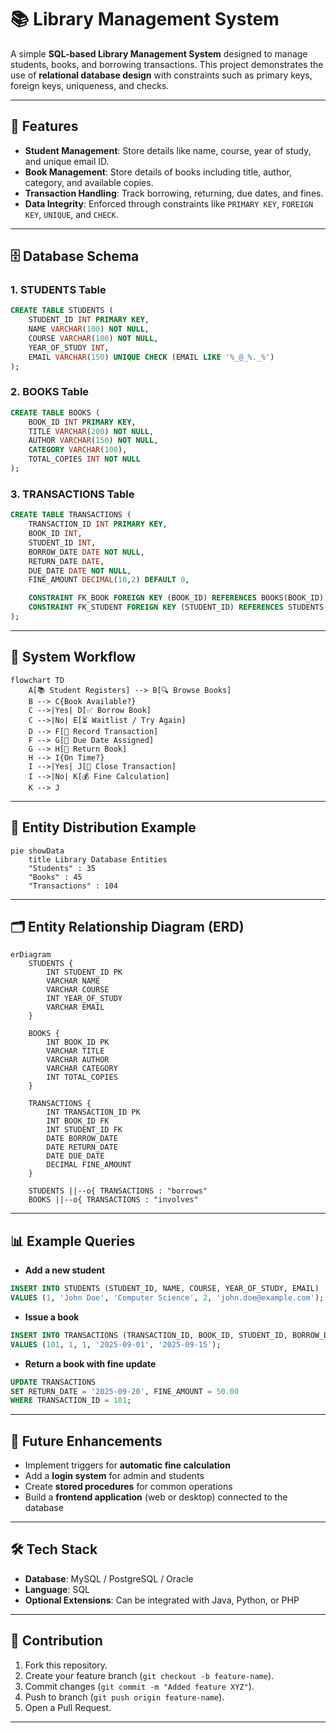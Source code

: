 # 📚 Library Management System

A simple **SQL-based Library Management System** designed to manage students, books, and borrowing transactions. This project demonstrates the use of **relational database design** with constraints such as primary keys, foreign keys, uniqueness, and checks.

---

## 🚀 Features

* **Student Management**: Store details like name, course, year of study, and unique email ID.
* **Book Management**: Store details of books including title, author, category, and available copies.
* **Transaction Handling**: Track borrowing, returning, due dates, and fines.
* **Data Integrity**: Enforced through constraints like `PRIMARY KEY`, `FOREIGN KEY`, `UNIQUE`, and `CHECK`.

---

## 🗄️ Database Schema

### **1. STUDENTS Table**

```sql
CREATE TABLE STUDENTS (
    STUDENT_ID INT PRIMARY KEY,
    NAME VARCHAR(100) NOT NULL,
    COURSE VARCHAR(100) NOT NULL,
    YEAR_OF_STUDY INT,
    EMAIL VARCHAR(150) UNIQUE CHECK (EMAIL LIKE '%_@_%._%')
);
```

### **2. BOOKS Table**

```sql
CREATE TABLE BOOKS (
    BOOK_ID INT PRIMARY KEY,
    TITLE VARCHAR(200) NOT NULL,
    AUTHOR VARCHAR(150) NOT NULL,
    CATEGORY VARCHAR(100),
    TOTAL_COPIES INT NOT NULL
);
```

### **3. TRANSACTIONS Table**

```sql
CREATE TABLE TRANSACTIONS (
    TRANSACTION_ID INT PRIMARY KEY,
    BOOK_ID INT,
    STUDENT_ID INT,
    BORROW_DATE DATE NOT NULL,
    RETURN_DATE DATE,
    DUE_DATE DATE NOT NULL,
    FINE_AMOUNT DECIMAL(10,2) DEFAULT 0,

    CONSTRAINT FK_BOOK FOREIGN KEY (BOOK_ID) REFERENCES BOOKS(BOOK_ID),
    CONSTRAINT FK_STUDENT FOREIGN KEY (STUDENT_ID) REFERENCES STUDENTS(STUDENT_ID)
);
```

---

## 🔄 System Workflow

```mermaid
flowchart TD
    A[📚 Student Registers] --> B[🔍 Browse Books]
    B --> C{Book Available?}
    C -->|Yes| D[✅ Borrow Book]
    C -->|No| E[⏳ Waitlist / Try Again]
    D --> F[📝 Record Transaction]
    F --> G[📆 Due Date Assigned]
    G --> H[🔄 Return Book]
    H --> I{On Time?}
    I -->|Yes| J[🎉 Close Transaction]
    I -->|No| K[💰 Fine Calculation]
    K --> J
```

---

## 🍰 Entity Distribution Example

```mermaid
pie showData
    title Library Database Entities
    "Students" : 35
    "Books" : 45
    "Transactions" : 104
```

---

## 🗂️ Entity Relationship Diagram (ERD)

```mermaid
erDiagram
    STUDENTS {
        INT STUDENT_ID PK
        VARCHAR NAME
        VARCHAR COURSE
        INT YEAR_OF_STUDY
        VARCHAR EMAIL
    }

    BOOKS {
        INT BOOK_ID PK
        VARCHAR TITLE
        VARCHAR AUTHOR
        VARCHAR CATEGORY
        INT TOTAL_COPIES
    }

    TRANSACTIONS {
        INT TRANSACTION_ID PK
        INT BOOK_ID FK
        INT STUDENT_ID FK
        DATE BORROW_DATE
        DATE RETURN_DATE
        DATE DUE_DATE
        DECIMAL FINE_AMOUNT
    }

    STUDENTS ||--o{ TRANSACTIONS : "borrows"
    BOOKS ||--o{ TRANSACTIONS : "involves"
```

---

## 📊 Example Queries

* **Add a new student**

```sql
INSERT INTO STUDENTS (STUDENT_ID, NAME, COURSE, YEAR_OF_STUDY, EMAIL)  
VALUES (1, 'John Doe', 'Computer Science', 2, 'john.doe@example.com');
```

* **Issue a book**

```sql
INSERT INTO TRANSACTIONS (TRANSACTION_ID, BOOK_ID, STUDENT_ID, BORROW_DATE, DUE_DATE)  
VALUES (101, 1, 1, '2025-09-01', '2025-09-15');
```

* **Return a book with fine update**

```sql
UPDATE TRANSACTIONS  
SET RETURN_DATE = '2025-09-20', FINE_AMOUNT = 50.00  
WHERE TRANSACTION_ID = 101;
```

---

## 🎯 Future Enhancements

* Implement triggers for **automatic fine calculation**
* Add a **login system** for admin and students
* Create **stored procedures** for common operations
* Build a **frontend application** (web or desktop) connected to the database

---

## 🛠️ Tech Stack

* **Database**: MySQL / PostgreSQL / Oracle
* **Language**: SQL
* **Optional Extensions**: Can be integrated with Java, Python, or PHP

---

## 🤝 Contribution

1. Fork this repository.
2. Create your feature branch (`git checkout -b feature-name`).
3. Commit changes (`git commit -m "Added feature XYZ"`).
4. Push to branch (`git push origin feature-name`).
5. Open a Pull Request.

---
